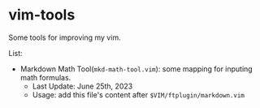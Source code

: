 # vim-tools

Some tools for improving my vim.

List:

+ Markdown Math Tool(`mkd-math-tool.vim`): some mapping for inputing math formulas.
	+ Last Update: June 25th, 2023
	+ Usage: add this file's content after `$VIM/ftplugin/markdown.vim`
